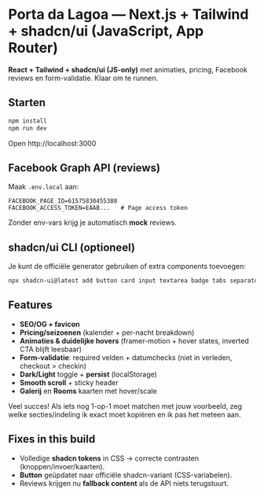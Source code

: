 # Porta da Lagoa — Next.js + Tailwind + **shadcn/ui** (JavaScript, App Router)

**React + Tailwind + shadcn/ui (JS-only)** met animaties, pricing, Facebook reviews en form-validatie. Klaar om te runnen.

## Starten
```bash
npm install
npm run dev
```
Open http://localhost:3000

## Facebook Graph API (reviews)
Maak `.env.local` aan:
```
FACEBOOK_PAGE_ID=61575830455388
FACEBOOK_ACCESS_TOKEN=EAAB...   # Page access token
```
Zonder env-vars krijg je automatisch **mock** reviews.

## shadcn/ui CLI (optioneel)
Je kunt de officiële generator gebruiken of extra components toevoegen:
```bash
npx shadcn-ui@latest add button card input textarea badge tabs separator
```

## Features
- **SEO/OG + favicon**
- **Pricing/seizoenen** (kalender + per-nacht breakdown)
- **Animaties & duidelijke hovers** (framer-motion + hover states, inverted CTA blijft leesbaar)
- **Form-validatie**: required velden + datumchecks (niet in verleden, checkout > checkin)
- **Dark/Light** toggle + **persist** (localStorage)
- **Smooth scroll** + sticky header
- **Galerij** en **Rooms** kaarten met hover/scale

Veel succes! Als iets nog 1-op-1 moet matchen met jouw voorbeeld, zeg welke secties/indeling ik exact moet kopiëren en ik pas het meteen aan.


## Fixes in this build
- Volledige **shadcn tokens** in CSS → correcte contrasten (knoppen/invoer/kaarten).
- **Button** geüpdatet naar officiële shadcn-variant (CSS-variabelen).
- Reviews krijgen nu **fallback content** als de API niets terugstuurt.
